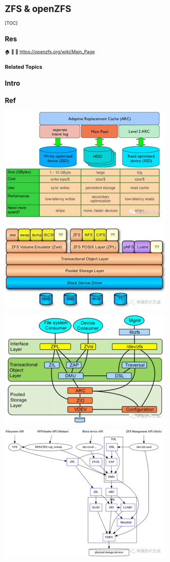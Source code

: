 # ZFS & openZFS

[TOC]



## Res
🏠 
🚧 
📂 https://openzfs.org/wiki/Main_Page


### Related Topics



## Intro



## Ref
[OpenZFS简介 ｜ 腾讯云技术文档]: https://cloud.tencent.com/developer/article/2074518
![](../../../../../../../../../../Assets/Pics/Pasted%20image%2020240508170614.png)

![](../../../../../../../../../../Assets/Pics/Pasted%20image%2020240508170638.png)

![](../../../../../../../../../../Assets/Pics/Pasted%20image%2020240508170622.png)

![](../../../../../../../../../../Assets/Pics/Pasted%20image%2020240508170630.png)

[终于有人把 ZFS 文件系统讲明白了 | 青云技术社区]: https://segmentfault.com/a/1190000040728575
